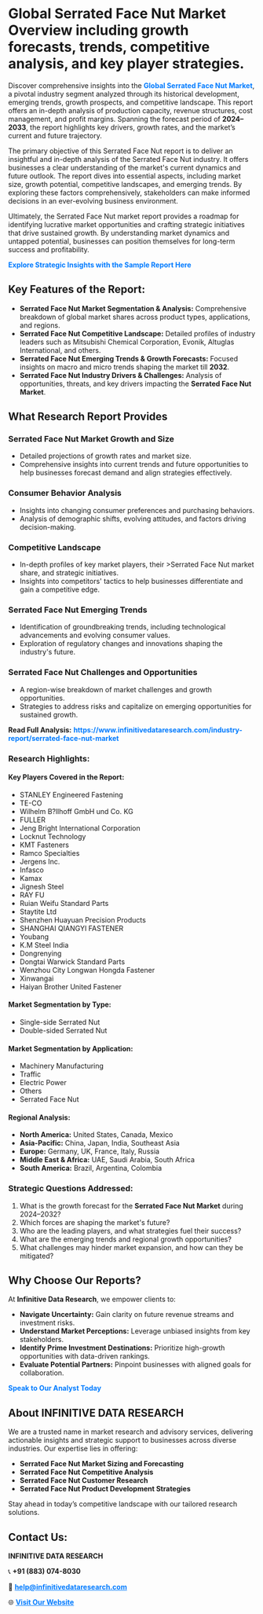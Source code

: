 <h1>Global Serrated Face Nut Market Overview including growth forecasts, trends, competitive analysis, and key player strategies.</h1>
<p>
Discover comprehensive insights into the 
<a href="https://www.infinitivedataresearch.com/industry-report/serrated-face-nut-market" rel="dofollow" style="color: #007BFF; text-decoration: none;"><strong>Global Serrated Face Nut Market</strong></a>, a pivotal industry segment analyzed through its historical development, emerging trends, growth prospects, and competitive landscape. This report offers an in-depth analysis of production capacity, revenue structures, cost management, and profit margins. Spanning the forecast period of <strong>2024–2033</strong>, the report highlights key drivers, growth rates, and the market’s current and future trajectory.
</p>
<p>
The primary objective of this Serrated Face Nut report is to deliver an insightful and in-depth analysis of the Serrated Face Nut industry. It offers businesses a clear understanding of the market's current dynamics and future outlook. The report dives into essential aspects, including market size, growth potential, competitive landscapes, and emerging trends. By exploring these factors comprehensively, stakeholders can make informed decisions in an ever-evolving business environment.
</p>
<p>
Ultimately, the Serrated Face Nut market report provides a roadmap for identifying lucrative market opportunities and crafting strategic initiatives that drive sustained growth. By understanding market dynamics and untapped potential, businesses can position themselves for long-term success and profitability.
</p>
<p>
<a href="https://www.infinitivedataresearch.com/request-sample/reportId=102763" style="color: #007BFF; text-decoration: none;"><strong>Explore Strategic Insights with the Sample Report Here</strong></a>
</p>

<h2>Key Features of the Report:</h2>
<ul>
<li><strong>Serrated Face Nut Market Segmentation & Analysis:</strong> Comprehensive breakdown of global market shares across product types, applications, and regions.</li>
<li><strong>Serrated Face Nut Competitive Landscape:</strong> Detailed profiles of industry leaders such as Mitsubishi Chemical Corporation, Evonik, Altuglas International, and others.</li>
<li><strong>Serrated Face Nut Emerging Trends & Growth Forecasts:</strong> Focused insights on macro and micro trends shaping the market till <strong>2032</strong>.</li>
<li><strong>Serrated Face Nut Industry Drivers & Challenges:</strong> Analysis of opportunities, threats, and key drivers impacting the <strong>Serrated Face Nut Market</strong>.</li>
</ul>

<h2>What Research Report Provides</h2>
<h3>Serrated Face Nut Market Growth and Size</h3>
<ul>
<li>Detailed projections of growth rates and market size.</li>
<li>Comprehensive insights into current trends and future opportunities to help businesses forecast demand and align strategies effectively.</li>
</ul>

<h3>Consumer Behavior Analysis</h3>
<ul>
<li>Insights into changing consumer preferences and purchasing behaviors.</li>
<li>Analysis of demographic shifts, evolving attitudes, and factors driving decision-making.</li>
</ul>

<h3>Competitive Landscape</h3>
<ul>
<li>In-depth profiles of key market players, their >Serrated Face Nut market share, and strategic initiatives.</li>
<li>Insights into competitors' tactics to help businesses differentiate and gain a competitive edge.</li>
</ul>

<h3>Serrated Face Nut Emerging Trends</h3>
<ul>
<li>Identification of groundbreaking trends, including technological advancements and evolving consumer values.</li>
<li>Exploration of regulatory changes and innovations shaping the industry's future.</li>
</ul>

<h3>Serrated Face Nut Challenges and Opportunities</h3>
<ul>
<li>A region-wise breakdown of market challenges and growth opportunities.</li>
<li>Strategies to address risks and capitalize on emerging opportunities for sustained growth.</li>
</ul>
<p><strong>Read Full Analysis:</strong> <a href="https://www.infinitivedataresearch.com/industry-report/serrated-face-nut-market" rel="dofollow" style="color: #007BFF; text-decoration: none;"><strong>https://www.infinitivedataresearch.com/industry-report/serrated-face-nut-market</strong></a></p>
<h3>Research Highlights:</h3>
<h4>Key Players Covered in the Report:</h4>
<ul><li>STANLEY Engineered Fastening</li><li>TE-CO</li><li>Wilhelm B?llhoff GmbH und Co. KG</li><li>FULLER</li><li>Jeng Bright International Corporation</li><li>Locknut Technology</li><li>KMT Fasteners</li><li>Ramco Specialties</li><li>Jergens Inc.</li><li>Infasco</li><li>Kamax</li><li>Jignesh Steel</li><li>RAY FU</li><li>Ruian Weifu Standard Parts</li><li>Staytite Ltd</li><li>Shenzhen Huayuan Precision Products</li><li>SHANGHAI QIANGYI FASTENER</li><li>Youbang</li><li>K.M Steel India</li><li>Dongrenying</li><li>Dongtai Warwick Standard Parts</li><li>Wenzhou City Longwan Hongda Fastener</li><li>Xinwangai</li><li>Haiyan Brother United Fastener</li></ul>
<h4>Market Segmentation by Type:</h4>
<ul><li>Single-side Serrated Nut</li><li>Double-sided Serrated Nut</li></ul>
<h4>Market Segmentation by Application:</h4>
<ul><li>Machinery Manufacturing</li><li>Traffic</li><li>Electric Power</li><li>Others</li><li>Serrated Face Nut</li></ul>

<h4>Regional Analysis:</h4>
<ul>
<li><strong>North America:</strong> United States, Canada, Mexico</li>
<li><strong>Asia-Pacific:</strong> China, Japan, India, Southeast Asia</li>
<li><strong>Europe:</strong> Germany, UK, France, Italy, Russia</li>
<li><strong>Middle East & Africa:</strong> UAE, Saudi Arabia, South Africa</li>
<li><strong>South America:</strong> Brazil, Argentina, Colombia</li>
</ul>

<h3>Strategic Questions Addressed:</h3>
<ol>
<li>What is the growth forecast for the <strong>Serrated Face Nut Market</strong> during 2024–2032?</li>
<li>Which forces are shaping the market's future?</li>
<li>Who are the leading players, and what strategies fuel their success?</li>
<li>What are the emerging trends and regional growth opportunities?</li>
<li>What challenges may hinder market expansion, and how can they be mitigated?</li>
</ol>

<h2>Why Choose Our Reports?</h2>
<p>At <strong>Infinitive Data Research</strong>, we empower clients to:</p>
<ul>
<li><strong>Navigate Uncertainty:</strong> Gain clarity on future revenue streams and investment risks.</li>
<li><strong>Understand Market Perceptions:</strong> Leverage unbiased insights from key stakeholders.</li>
<li><strong>Identify Prime Investment Destinations:</strong> Prioritize high-growth opportunities with data-driven rankings.</li>
<li><strong>Evaluate Potential Partners:</strong> Pinpoint businesses with aligned goals for collaboration.</li>
</ul>
<p><a href="https://www.infinitivedataresearch.com/industry-report/serrated-face-nut-market" rel="dofollow" style="color: #007BFF; text-decoration: none;"><strong>Speak to Our Analyst Today</strong></a></p>

<h2>About INFINITIVE DATA RESEARCH</h2>
<p>We are a trusted name in market research and advisory services, delivering actionable insights and strategic support to businesses across diverse industries. Our expertise lies in offering:</p>
<ul>
<li><strong>Serrated Face Nut Market Sizing and Forecasting</strong></li>
<li><strong>Serrated Face Nut Competitive Analysis</strong></li>
<li><strong>Serrated Face Nut Customer Research</strong></li>
<li><strong>Serrated Face Nut Product Development Strategies</strong></li>
</ul>
<p>Stay ahead in today’s competitive landscape with our tailored research solutions.</p>

<h2>Contact Us:</h2>
<p><strong>INFINITIVE DATA RESEARCH</strong></p>
<p>📞 <strong>+91 (883) 074-8030</strong></p>
<p>📧 <strong><a href="mailto:help@infinitivedataresearch.com" style="color: #007BFF;">help@infinitivedataresearch.com</a></strong></p>
<p>🌐 <strong><a href="https://www.infinitivedataresearch.com" rel="dofollow" style="color: #007BFF;">Visit Our Website</a></strong></p>